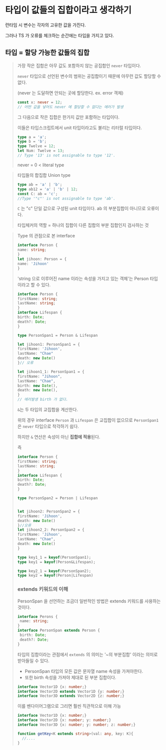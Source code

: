 # 타입이 값들의 집합이라고 생각하기

런타임 시 변수는 각자의 고유한 값을 가진다.

그러나 TS 가 오류를 체크하는 순간에는 타입을 가지고 있다.

## 타입 = 할당 가능한 값들의 집합

> 가장 작은 집합은 아무 값도 포함하지 않는 공집합인 `never` 타입이다.
>
> `never` 타입으로 선언된 변수의 범위는 공집합이기 때문에 아무런 값도 할당할 수 없다.
>
> (never 는 도달하면 안되는 곳에 할당한다. ex. error 객체)
>
>  ```ts
>  const x: never = 12;
>  // 어떤 값을 넣어도 never 에 할당할 수 없다는 에러가 발생
>  ```
>
> 그 다음으로 작은 집합은 한가지 값만 포함하는 타입이다.
>
> 이들은 타입스크립트에서 unit 타입이라고도 불리는 리터럴 타입이다.
>
> ```ts
> type a = 'a';
> type b = 'b';
> type Twelve = 12;
> let Num: Twelve = 13;
> // Type '13' is not assignable to type '12'.
> ```
>
> never = 0 < literal type

> 타입들의 합집합 Union type
>
> ```ts
> type ab = 'a' | 'b';
> type ab12 = 'a' | 'b' | 12;
> const C: ab = 'c';
> //Type '"c"' is not assignable to type 'ab'.
> ```
>
> `C` 는 "c" 단일 값으로 구성된 unit 타입이다. ab 의 부분집합이 아니므로 오류이다. 
>
> 타입체커의 역할 = 하나의 집합이 다른 집합의 부분 집합인지 검사하는 것

> Type 의 관점으로 본 interface
>
> ```ts
> interface Person {
> name: string;
> }
> let jihoon: Person = {
> name: 'Jihoon'
> }
> ```
>
> 'string 으로 이루어진 name 이라는 속성을 가지고 있는 객체'는 Person 타입이라고 할 수 있다.
>
> 
>
> ```ts
> interface Person {
> firstName: string;
> lastName: string;
> }
> interface Lifespan {
> birth: Date;
> death?: Date;
> }
> 
> type PersonSpan1 = Person & Lifespan
> 
> let jihoon1: PersonSpan1 = {
> firstName: 'Jihoon',
> lastName: "Chae"
> death: new Date()
> }// 오류
> 
> let jihoon1_1: PersonSpan1 = {
> firstName: "Jihoon",
> lastName: "Chae",
> birth: new Date(),
> death: new Date(),
> }
> // 에러발생 birth 가 없다. 
> ```
>
> `&`는 두 타입의 교집합을 계산한다. 
>
> 위의 경우 interface `Person` 과 `Lifespan` 은 교집합이 없으므로 `PersonSpan1` 은 `never` 타입으로 착각하기 쉽다.
>
> 하지만 `&` 연산은 속성이 아닌 **집합에 적용**된다.
>
> 즉  
>
> ```ts
> interface Person {
> firstName: string;
> lastName: string;
> }
> interface Lifespan {
> birth: Date;
> death?: Date;
> }
> 
> type PersonSpan2 = Person | Lifespan
> 
> 
> let jihoon2: PersonSpan2 = {
> firstName: 'Jihoon',
> death: new Date()
> }//오류
> let jihoon2_2: PersonSpan2 = {
> firstName: 'Jihoon',
> lastName: "Chae",
> death: new Date()
> }
> 
> ```
>
> 
>
> ```ts
> type key1_1 = keyof(PersonSpan1);
> type key1 = keyof(Person&Lifespan);
> 
> type key2_1 = keyof(PersonSpan2);
> type key2 = keyof(Person|Lifespan)
> ```
>
> 
>
> ### extends 키워드의 이해
>
> PersonSpan 을 선언하는 조금더 일반적인 방법은 extends 키워드를 사용하는 것이다. 
>
> ```ts
> interface Perons {
>  name: string;
> }
> interface PersonSpan extends Person {
>  birth: Date;
>  death?: Date;
> }
> ```
>
> 타입의 집합이라는 관점에서 `extends` 의 의미는  '~의 부분집합' 이라는 의미로 받아들일 수 있다.
>
> * PersonSpan 타입의 모든 값은 문자열 name 속성을 가져야한다.
> * 또한 birth 속성을 가져야 제대로 된 부분 집합이다.
>
> ```ts
> interface Vector1D {x: number;}
> interface Vector2D extends Vector1D {y: number;}
> interface Vector3D extends Vector2D {z: number;}
> ```
>
> 이를 벤다이어그램으로 그리면 훨씬 직관적으로 이해 가능
>
> ```ts
> interface Vector1D {x: number;}
> interface Vector2D {x: number; y: number;}
> interface Vector3D {x: number; y: number; z: number;}
> ```
>
> ```ts
> function getKey<K extends string>(val: any, key: K){
>   //....
> }
> ```
>
> 







































